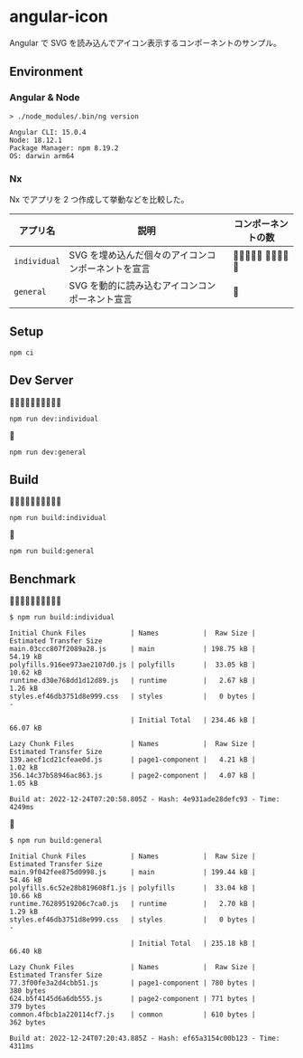 # angular-icon

Angular で SVG を読み込んでアイコン表示するコンポーネントのサンプル。

## Environment

### Angular & Node

```shell
> ./node_modules/.bin/ng version

Angular CLI: 15.0.4
Node: 18.12.1
Package Manager: npm 8.19.2
OS: darwin arm64
```

### Nx

Nx でアプリを 2 つ作成して挙動などを比較した。

アプリ名 | 説明 | コンポーネントの数
--- | --- | ---
`individual` | SVG を埋め込んだ個々のアイコンコンポーネントを宣言 | 🐖🐖🐖🐖🐖 🐖🐖🐖🐖🐖
`general` | SVG を動的に読み込むアイコンコンポーネント宣言 | 🐖

## Setup

```shell
npm ci
```

## Dev Server

🐖🐖🐖🐖🐖🐖🐖🐖🐖🐖

```shell
npm run dev:individual
```

🐖

```shell
npm run dev:general
```

## Build

🐖🐖🐖🐖🐖🐖🐖🐖🐖🐖

```shell
npm run build:individual
```

🐖

```shell
npm run build:general
```

## Benchmark

🐖🐖🐖🐖🐖🐖🐖🐖🐖🐖

```shell
$ npm run build:individual

Initial Chunk Files           | Names           |  Raw Size | Estimated Transfer Size
main.03ccc807f2089a28.js      | main            | 198.75 kB |                54.19 kB
polyfills.916ee973ae2107d0.js | polyfills       |  33.05 kB |                10.62 kB
runtime.d30e768dd1d12d89.js   | runtime         |   2.67 kB |                 1.26 kB
styles.ef46db3751d8e999.css   | styles          |   0 bytes |                       -

                              | Initial Total   | 234.46 kB |                66.07 kB

Lazy Chunk Files              | Names           |  Raw Size | Estimated Transfer Size
139.aecf1cd21cfeae0d.js       | page1-component |   4.21 kB |                 1.02 kB
356.14c37b58946ac863.js       | page2-component |   4.07 kB |                 1.05 kB

Build at: 2022-12-24T07:20:58.805Z - Hash: 4e931ade28defc93 - Time: 4249ms
```

🐖

```shell
$ npm run build:general

Initial Chunk Files           | Names           |  Raw Size | Estimated Transfer Size
main.9f042fee875d0998.js      | main            | 199.44 kB |                54.46 kB
polyfills.6c52e28b819608f1.js | polyfills       |  33.04 kB |                10.66 kB
runtime.76289519206c7ca0.js   | runtime         |   2.70 kB |                 1.29 kB
styles.ef46db3751d8e999.css   | styles          |   0 bytes |                       -

                              | Initial Total   | 235.18 kB |                66.40 kB

Lazy Chunk Files              | Names           |  Raw Size | Estimated Transfer Size
77.3f00fe3a2d4cbb51.js        | page1-component | 780 bytes |               380 bytes
624.b5f4145d6a6db555.js       | page2-component | 771 bytes |               379 bytes
common.4fbcb1a220114cf7.js    | common          | 610 bytes |               362 bytes

Build at: 2022-12-24T07:20:43.885Z - Hash: ef65a3154c00b123 - Time: 4311ms
```
